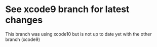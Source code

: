 # See xcode9 branch for latest changes
This branch was using xcode10 but is not up to date yet with the other branch (xcode9)
